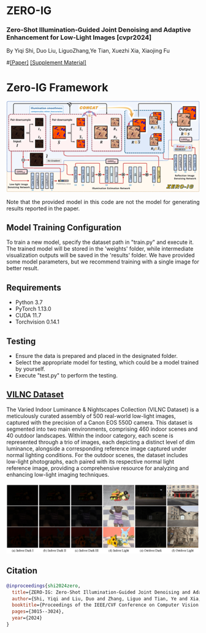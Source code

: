# ZERO-IG

### Zero-Shot Illumination-Guided Joint Denoising and Adaptive Enhancement for Low-Light Images [cvpr2024]

By Yiqi Shi, Duo Liu, LiguoZhang,Ye Tian, Xuezhi Xia, Xiaojing Fu


#[[Paper]](https://openaccess.thecvf.com/content/CVPR2024/papers/Shi_ZERO-IG_Zero-Shot_Illumination-Guided_Joint_Denoising_and_Adaptive_Enhancement_for_Low-Light_CVPR_2024_paper.pdf)   [[Supplement Material]](https://openaccess.thecvf.com/content/CVPR2024/supplemental/Shi_ZERO-IG_Zero-Shot_Illumination-Guided_CVPR_2024_supplemental.pdf)

# Zero-IG Framework

<img src="Figs/Fig3.png" width="900px"/> 
<p style="text-align:justify">Note that the provided model in this code are not the model for generating results reported in the paper.

## Model Training Configuration
To train a new model, specify the dataset path in "train.py" and execute it. The trained model will be stored in the 'weights' folder, while intermediate visualization outputs will be saved in the 'results' folder.
We have provided some model parameters, but we recommend training with a single image for better result.

## Requirements
* Python 3.7
* PyTorch 1.13.0
* CUDA 11.7
* Torchvision 0.14.1

## Testing
* Ensure the data is prepared and placed in the designated folder.
* Select the appropriate model for testing, which could be a model trained by yourself.
* Execute "test.py" to perform the testing.

## [VILNC Dataset](https://pan.baidu.com/s/1-Uw78IxlVAVY_hqRRS9BGg?pwd=4e5c )

The Varied Indoor Luminance & Nightscapes Collection (VILNC Dataset) is a meticulously curated assembly of 500 real-world low-light images, captured with the precision of a Canon EOS 550D camera. This dataset is segmented into two main environments, comprising 460 indoor scenes and 40 outdoor landscapes. Within the indoor category, each scene is represented through a trio of images, each depicting a distinct level of dim luminance, alongside a corresponding reference image captured under normal lighting conditions. For the outdoor scenes, the dataset includes low-light photographs, each paired with its respective normal light reference image, providing a comprehensive resource for analyzing and enhancing low-light imaging techniques.

<img src="Figs/Dataset.png" width="900px"/> 
<p style="text-align:justify">



## Citation
```bibtex
@inproceedings{shi2024zero,
  title={ZERO-IG: Zero-Shot Illumination-Guided Joint Denoising and Adaptive Enhancement for Low-Light Images},
  author={Shi, Yiqi and Liu, Duo and Zhang, Liguo and Tian, Ye and Xia, Xuezhi and Fu, Xiaojing},
  booktitle={Proceedings of the IEEE/CVF Conference on Computer Vision and Pattern Recognition},
  pages={3015--3024},
  year={2024}
}

```

